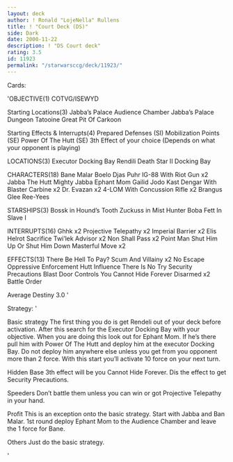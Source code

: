```yaml
---
layout: deck
author: ! Ronald "LojeNella" Rullens
title: ! "Court Deck (DS)"
side: Dark
date: 2000-11-22
description: ! "DS Court deck"
rating: 3.5
id: 11923
permalink: "/starwarsccg/deck/11923/"
---
```

Cards: 

'OBJECTIVE(1)
COTVG/ISEWYD

Starting Locations(3)
 Jabba’s Palace Audience Chamber
 Jabba’s Palace Dungeon
 Tatooine Great Pit Of Carkoon

Starting Effects & Interrupts(4)
 Prepared Defenses (SI)
 Mobilization Points (SE)
 Power Of The Hutt (SE)
 3th Effect of your choice (Depends on what your opponent is playing)

LOCATIONS(3)
Executor Docking Bay
Rendili
Death Star II Docking Bay

CHARACTERS(18)
Bane Malar
Boelo
Djas Puhr
IG-88 With Riot Gun x2
Jabba The Hutt
Mighty Jabba
Ephant Mom
Gailid
Jodo Kast
Dengar With Blaster Carbine x2
Dr. Evazan x2
4-LOM With Concussion Rifle x2
Brangus Glee
Ree-Yees

STARSHIPS(3)
Bossk in Hound’s Tooth
Zuckuss in Mist Hunter
Boba Fett In Slave I

INTERRUPTS(16)
Ghhk x2
Projective Telepathy x2
Imperial Barrier x2
Elis Helrot
Sacrifice
Twi’lek Advisor x2
Non Shall Pass x2
Point Man
Shut Him Up Or Shut Him Down
Masterful Move x2

EFFECTS(13)
There Be Hell To Pay?
Scum And Villainy x2
No Escape
Oppressive Enforcement
Hutt Influence
There Is No Try
Security Precautions
Blast Door Controls
You Cannot Hide Forever
Disarmed x2
Battle Order

Average Destiny 3.0
'

Strategy: '

Basic strategy
The first thing you do is get Rendeli out of your deck before activation. After this search
for the Executor Docking Bay with your objective. When you are doing this look out for Ephant
Mom. If he’s there pull him with Power Of The Hutt and deploy him at the executor Docking Bay.
Do not deploy him anywhere else unless you get from you opponent more than 2 force. With this
start you’ll activate 10 force on your next turn.

Hidden Base 3th effect will be you Cannot Hide Forever. Dis the effect to get Security
	     Precautions.

Speeders Don’t battle them unless you can win or got Projective Telepathy in your hand.

Profit This is an exception onto the basic strategy. Start with Jabba and Ban Malar.
	1st round deploy Ephant Mom to the Audience Chamber and leave the 1 force for Bane.

Others Just do the basic strategy.

'
